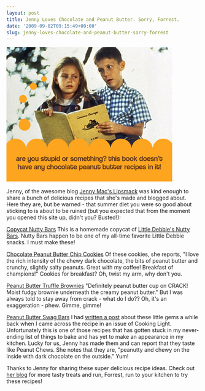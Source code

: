 ```yaml
---
layout: post
title: Jenny Loves Chocolate and Peanut Butter. Sorry, Forrest.
date: '2009-09-02T09:15:49+00:00'
slug: jenny-loves-chocolate-and-peanut-butter-sorry-forrest
---
```

<img src='/images/uploads/2009/09/forrest_gump_jenny.jpg' alt='forrest gump' class="yellowborder" />

Jenny, of the awesome blog <a href="http://jennymacslipsmack.blogspot.com/">Jenny Mac's Lipsmack</a> was kind enough to share a bunch of delicious recipes that she's made and blogged about. Here they are, but be warned - that summer diet you were so good about sticking to is about to be ruined (but you expected that from the moment you opened this site up, didn't you? Busted!): 

<a href="http://jennymacslipsmack.blogspot.com/2009/09/little-debbie-isnt-going-to-like-this.html">Copycat Nutty Bars</a>
This is a homemade copycat of <a href="http://www.cpbgallery.com/2008/03/09/nutty-bars/">Little Debbie's Nutty Bars</a>. Nutty Bars happen to be one of my all-time favorite Little Debbie snacks. I must make these!

<a href="http://jennymacslipsmack.blogspot.com/2009/07/marriage-made-in-heaven.html">Chocolate Peanut Butter Chip Cookies</a>
Of these cookies, she reports, "I love the rich intensity of the chewy dark chocolate, the bits of peanut butter and crunchy, slightly salty peanuts. Great with my coffee! Breakfast of champions!" Cookies for breakfast? Oh, twist my arm, why don't you.

<a href="http://jennymacslipsmack.blogspot.com/2009/06/i-am-being-stalked.html">Peanut Butter Truffle Brownies</a>
"Definitely peanut butter cup on CRACK! Moist fudgy brownie underneath the creamy peanut butter." But I was always told to stay away from crack - what do I do?? Oh, it's an exaggeration - phew. Gimme, gimme!

<a href="http://jennymacslipsmack.blogspot.com/2009/08/swagger-on-over-here.html">Peanut Butter Swag Bars</a>
I had <a href="http://www.cpbgallery.com/2009/01/09/cooking-lights-swag-bars/">written a post</a> about these little gems a while back when I came across the recipe in an issue of Cooking Light. Unfortunately this is one of those recipes that has gotten stuck in my never-ending list of things to bake and has yet to make an appearance in my kitchen. Lucky for us, Jenny has made them and can report that they taste like Peanut Chews. She notes that they are, "peanutty and chewy on the inside with dark chocolate on the outside." Yum!

Thanks to Jenny for sharing these super delicious recipe ideas. Check out <a href="http://jennymacslipsmack.blogspot.com/">her blog</a> for more tasty treats and run, Forrest, run to your kitchen to try these recipes!
